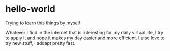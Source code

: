 # hello-world
Trying to learn this things by myself

Whatever I find in the internet that is interesting for my daily virtual life, I try to apply it and hope it makes my day easier and more efficient.
I also love to try new stuff, I addapt pretty fast.
